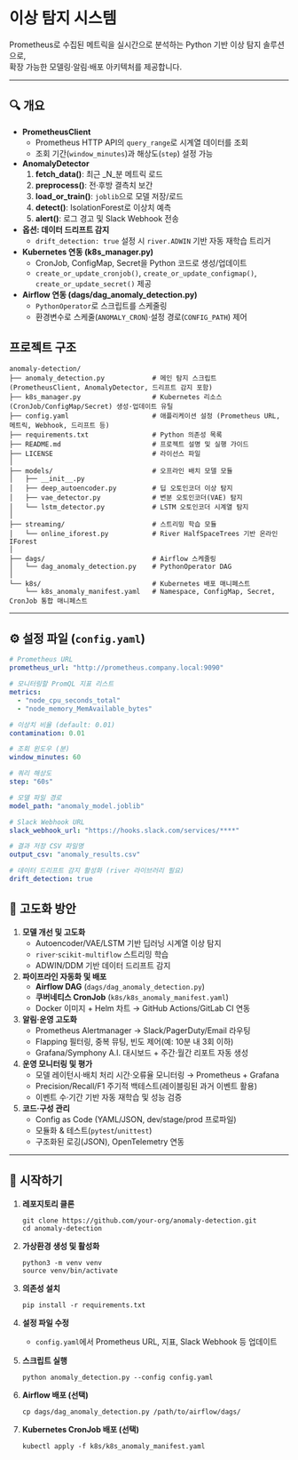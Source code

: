# 이상 탐지 시스템

Prometheus로 수집된 메트릭을 실시간으로 분석하는 Python 기반 이상 탐지 솔루션으로,  
확장 가능한 모델링·알림·배포 아키텍처를 제공합니다.

---

## 🔍 개요

- **PrometheusClient**  
  - Prometheus HTTP API의 `query_range`로 시계열 데이터를 조회  
  - 조회 기간(`window_minutes`)과 해상도(`step`) 설정 가능  
- **AnomalyDetector**  
  1. **fetch_data()**: 최근 _N_분 메트릭 로드  
  2. **preprocess()**: 전·후방 결측치 보간  
  3. **load_or_train()**: `joblib`으로 모델 저장/로드  
  4. **detect()**: IsolationForest로 이상치 예측  
  5. **alert()**: 로그 경고 및 Slack Webhook 전송  
- **옵션: 데이터 드리프트 감지**  
  - `drift_detection: true` 설정 시 `river.ADWIN` 기반 자동 재학습 트리거  
- **Kubernetes 연동 (k8s_manager.py)**  
  - CronJob, ConfigMap, Secret을 Python 코드로 생성/업데이트  
  - `create_or_update_cronjob()`, `create_or_update_configmap()`, `create_or_update_secret()` 제공  
- **Airflow 연동 (dags/dag_anomaly_detection.py)**  
  - `PythonOperator`로 스크립트를 스케줄링  
  - 환경변수로 스케줄(`ANOMALY_CRON`)·설정 경로(`CONFIG_PATH`) 제어  



## 프로젝트 구조

```
anomaly-detection/
├── anomaly_detection.py            # 메인 탐지 스크립트 (PrometheusClient, AnomalyDetector, 드리프트 감지 포함)
├── k8s_manager.py                  # Kubernetes 리소스 (CronJob/ConfigMap/Secret) 생성·업데이트 유틸
├── config.yaml                     # 애플리케이션 설정 (Prometheus URL, 메트릭, Webhook, 드리프트 등)
├── requirements.txt                # Python 의존성 목록
├── README.md                       # 프로젝트 설명 및 실행 가이드
├── LICENSE                         # 라이선스 파일
│
├── models/                         # 오프라인 배치 모델 모듈
│   ├── __init__.py
│   ├── deep_autoencoder.py         # 딥 오토인코더 이상 탐지
│   ├── vae_detector.py             # 변분 오토인코더(VAE) 탐지
│   └── lstm_detector.py            # LSTM 오토인코더 시계열 탐지
│
├── streaming/                      # 스트리밍 학습 모듈
│   └── online_iforest.py           # River HalfSpaceTrees 기반 온라인 IForest
│
├── dags/                           # Airflow 스케줄링
│   └── dag_anomaly_detection.py    # PythonOperator DAG
│
└── k8s/                            # Kubernetes 배포 매니페스트
    └── k8s_anomaly_manifest.yaml   # Namespace, ConfigMap, Secret, CronJob 통합 매니페스트
```


---

## ⚙️ 설정 파일 (`config.yaml`)

```yaml
# Prometheus URL
prometheus_url: "http://prometheus.company.local:9090"

# 모니터링할 PromQL 지표 리스트
metrics:
  - "node_cpu_seconds_total"
  - "node_memory_MemAvailable_bytes"

# 이상치 비율 (default: 0.01)
contamination: 0.01

# 조회 윈도우 (분)
window_minutes: 60

# 쿼리 해상도
step: "60s"

# 모델 파일 경로
model_path: "anomaly_model.joblib"

# Slack Webhook URL
slack_webhook_url: "https://hooks.slack.com/services/****"

# 결과 저장 CSV 파일명
output_csv: "anomaly_results.csv"

# 데이터 드리프트 감지 활성화 (river 라이브러리 필요)
drift_detection: true
```



## 🚀 고도화 방안

1. **모델 개선 및 고도화**
   - Autoencoder/VAE/LSTM 기반 딥러닝 시계열 이상 탐지
   - `river`·`scikit-multiflow` 스트리밍 학습
   - ADWIN/DDM 기반 데이터 드리프트 감지
2. **파이프라인 자동화 및 배포**
   - **Airflow DAG** (`dags/dag_anomaly_detection.py`)
   - **쿠버네티스 CronJob** (`k8s/k8s_anomaly_manifest.yaml`)
   - Docker 이미지 + Helm 차트 → GitHub Actions/GitLab CI 연동
3. **알림·운영 고도화**
   - Prometheus Alertmanager → Slack/PagerDuty/Email 라우팅
   - Flapping 필터링, 중복 뮤팅, 빈도 제어(예: 10분 내 3회 이하)
   - Grafana/Symphony A.I. 대시보드 + 주간·월간 리포트 자동 생성
4. **운영 모니터링 및 평가**
   - 모델 레이턴시·배치 처리 시간·오류율 모니터링 → Prometheus + Grafana
   - Precision/Recall/F1 주기적 백테스트(레이블링된 과거 이벤트 활용)
   - 이벤트 수·기간 기반 자동 재학습 및 성능 검증
5. **코드·구성 관리**
   - Config as Code (YAML/JSON, dev/stage/prod 프로파일)
   - 모듈화 & 테스트(`pytest`/`unittest`)
   - 구조화된 로깅(JSON), OpenTelemetry 연동

------

## 🚀 시작하기

1. **레포지토리 클론**

   ```
   git clone https://github.com/your-org/anomaly-detection.git
   cd anomaly-detection
   ```

2. **가상환경 생성 및 활성화**

   ```
   python3 -m venv venv
   source venv/bin/activate
   ```

3. **의존성 설치**

   ```
   pip install -r requirements.txt
   ```

4. **설정 파일 수정**

   - `config.yaml`에서 Prometheus URL, 지표, Slack Webhook 등 업데이트

5. **스크립트 실행**

   ```
   python anomaly_detection.py --config config.yaml
   ```

6. **Airflow 배포 (선택)**

   ```
   cp dags/dag_anomaly_detection.py /path/to/airflow/dags/
   ```

7. **Kubernetes CronJob 배포 (선택)**

   ```
   kubectl apply -f k8s/k8s_anomaly_manifest.yaml
   ```